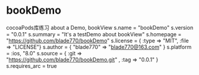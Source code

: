 # bookDemo
cocoaPods库练习
about a Demo, bookView 
  s.name         = "bookDemo"
  s.version      = "0.0.1"
  s.summary      = "It's a testDemo about bookView"
  s.homepage     = "https://github.com/blade770/bookDemo"
  s.license      = { :type => "MIT", :file => "LICENSE"}
  s.author             = { "blade770" => "blade770@163.com" }
  s.platform     = :ios, "8.0"
  s.source       = { :git => "https://github.com/blade770/bookDemo.git" , :tag => "0.0.1" }
  s.requires_arc = true
